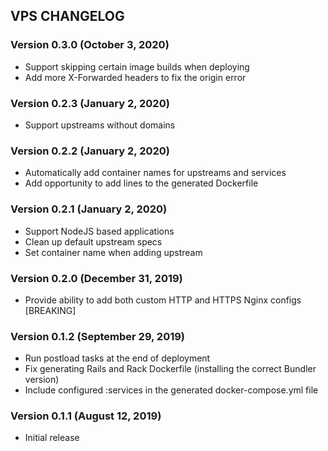 ## VPS CHANGELOG

### Version 0.3.0 (October 3, 2020)

* Support skipping certain image builds when deploying
* Add more X-Forwarded headers to fix the origin error

### Version 0.2.3 (January 2, 2020)

* Support upstreams without domains

### Version 0.2.2 (January 2, 2020)

* Automatically add container names for upstreams and services
* Add opportunity to add lines to the generated Dockerfile

### Version 0.2.1 (January 2, 2020)

* Support NodeJS based applications
* Clean up default upstream specs
* Set container name when adding upstream

### Version 0.2.0 (December 31, 2019)

* Provide ability to add both custom HTTP and HTTPS Nginx configs [BREAKING]

### Version 0.1.2 (September 29, 2019)

* Run postload tasks at the end of deployment
* Fix generating Rails and Rack Dockerfile (installing the correct Bundler version)
* Include configured :services in the generated docker-compose.yml file

### Version 0.1.1 (August 12, 2019)

* Initial release
